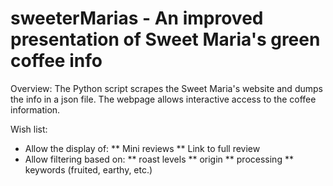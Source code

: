 sweeterMarias - An improved presentation of Sweet Maria's green coffee info
===========================================================================

Overview:
The Python script scrapes the Sweet Maria's website and dumps the info in a 
json file.  The webpage allows interactive access to the coffee information.

Wish list:
* Allow the display of:
** Mini reviews
** Link to full review
* Allow filtering based on:
** roast levels
** origin
** processing
** keywords (fruited, earthy, etc.)

